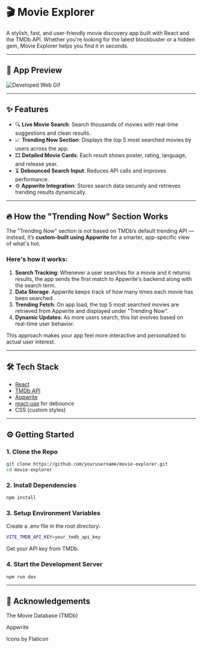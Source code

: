 # 🎬 Movie Explorer

A stylish, fast, and user-friendly movie discovery app built with React and the TMDb API. Whether you're looking for the latest blockbuster or a hidden gem, Movie Explorer helps you find it in seconds.

---

## 📸 App Preview

![Developed Web Gif](Images/Web1.gif)

---

## ✨ Features

- 🔍 **Live Movie Search**: Search thousands of movies with real-time suggestions and clean results.
- 📈 **Trending Now Section**: Displays the top 5 most searched movies by users across the app.
- 🎞️ **Detailed Movie Cards**: Each result shows poster, rating, language, and release year.
- ⏳ **Debounced Search Input**: Reduces API calls and improves performance.
- ⚙️ **Appwrite Integration**: Stores search data securely and retrieves trending results dynamically.

---

## 🔥 How the "Trending Now" Section Works

The "Trending Now" section is not based on TMDb’s default trending API — instead, it’s **custom-built using Appwrite** for a smarter, app-specific view of what's hot.

### Here's how it works:
1. **Search Tracking**: Whenever a user searches for a movie and it returns results, the app sends the first match to Appwrite's backend along with the search term.
2. **Data Storage**: Appwrite keeps track of how many times each movie has been searched.
3. **Trending Fetch**: On app load, the top 5 most searched movies are retrieved from Appwrite and displayed under "Trending Now".
4. **Dynamic Updates**: As more users search, this list evolves based on real-time user behavior.

This approach makes your app feel more interactive and personalized to actual user interest.

---

## 🛠️ Tech Stack

- [React](https://reactjs.org/)
- [TMDb API](https://developers.themoviedb.org/3/)
- [Appwrite](https://appwrite.io/)
- [react-use](https://github.com/streamich/react-use) for debounce
- CSS (custom styles)

---

## ⚙️ Getting Started

### 1. Clone the Repo

```bash
git clone https://github.com/yourusername/movie-explorer.git
cd movie-explorer
```

### 2. Install Dependencies

```bash
npm install
```

### 3. Setup Environment Variables

Create a .env file in the root directory:

```bash
VITE_TMDB_API_KEY=your_tmdb_api_key
```
Get your API key from TMDb.


### 4. Start the Development Server

```bash
npm run dev
```
---

## 🙌 Acknowledgements
The Movie Database (TMDb)

Appwrite

Icons by Flaticon


